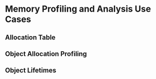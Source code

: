 # Memory Profiling and Analysis Use Cases

## Allocation Table

## Object Allocation Profiling

## Object Lifetimes
